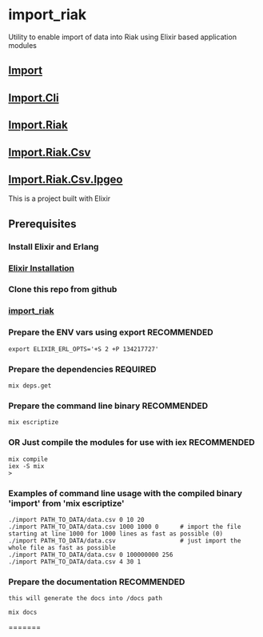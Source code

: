 import_riak
===========

Utility to enable import of data into Riak using Elixir based application modules

## [Import](https://github.com/jbsmith/import_riak/blob/master/lib/import.ex)
## [Import.Cli](https://github.com/jbsmith/import_riak/blob/master/lib/import/import_cli.ex)
## [Import.Riak](https://github.com/jbsmith/import_riak/blob/master/lib/import/import_riak.ex)
## [Import.Riak.Csv](https://github.com/jbsmith/import_riak/blob/master/lib/import/riak/import_riak_csv.ex)
## [Import.Riak.Csv.Ipgeo](https://github.com/jbsmith/import_riak/blob/master/lib/import/riak/csv/import_riak_csv_ipgeoParser.ex)


This is a project built with Elixir

## Prerequisites ##
### Install Elixir and Erlang ###

### [Elixir Installation](http://elixir-lang.org/getting_started/1.html)

### Clone this repo from github ###

### [import_riak](https://github.com/jbsmith/import_riak.git)

### Prepare the ENV vars using export RECOMMENDED ###

	export ELIXIR_ERL_OPTS='+S 2 +P 134217727'

### Prepare the dependencies REQUIRED ###
	
	mix deps.get

### Prepare the command line binary RECOMMENDED ###

	mix escriptize

### OR Just compile the modules for use with iex RECOMMENDED ###

	mix compile
	iex -S mix
	>


### Examples of command line usage with the compiled binary 'import' from 'mix escriptize' ###

	./import PATH_TO_DATA/data.csv 0 10 20
	./import PATH_TO_DATA/data.csv 1000 1000 0		# import the file starting at line 1000 for 1000 lines as fast as possible (0)
	./import PATH_TO_DATA/data.csv                  # just import the whole file as fast as possible
	./import PATH_TO_DATA/data.csv 0 100000000 256
	./import PATH_TO_DATA/data.csv 4 30 1


### Prepare the documentation RECOMMENDED ###
	this will generate the docs into /docs path
	
	mix docs
	

=======


